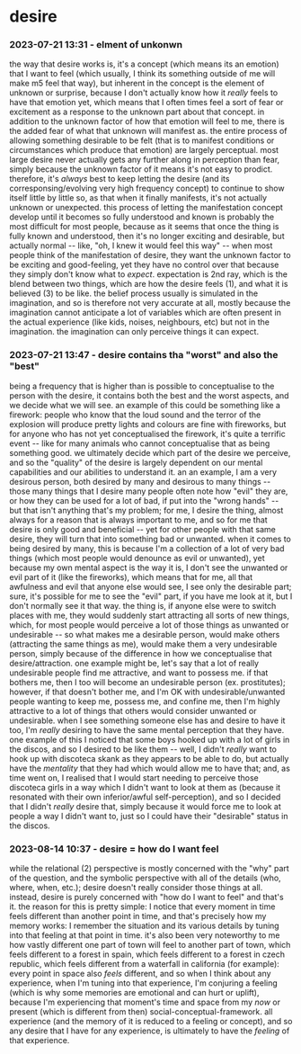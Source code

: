 # desire

### 2023-07-21 13:31 - elment of unkonwn

the way that desire works is, it's a concept (which means its an emotion) that I want to feel (which usually, I think its something outside of me will make m5 feel that way), but inherent in the concept is the element of unknown or surprise, because I don't actually know how it *really* feels to have that emotion yet, which means that I often times feel a sort of fear or excitement as a response to the unknown part about that concept.
  in addition to the unknown factor of how that emotion will feel to me, there is the added fear of what that unknown will manifest as.
the entire process of allowing something desirable to be felt (that is to manifest conditions or circumstances which produce that emotion) are largely perceptual. most large desire never actually gets any further along in perception than fear, simply because the unknown factor of it means it's not easy to prodict. therefore, it's *always* best to keep letting the desire (and its corresponsing/evolving very high frequency concept) to continue to show itself little by little so, as that when it finally manifests, it's not actually unknown or unexpected.
  this process of letting the manifestation concept develop until it becomes so fully understood and known is probably the most difficult for most people, because as it seems that once the thing is fully known and understood, then it's no longer exciting and desirable, but actually normal -- like, "oh, I knew it would feel this way" -- when most people think of the manifestation of desire, they want the unknown factor to be exciting and good-feeling, yet they have no control over that because they simply don't know what to *expect*.
    expectation is 2nd ray, which is the blend between two things, which are how the desire feels (1), and what it is believed (3) to be like. the belief process usually is simulated in the imagination, and so is therefore not very accurate at all, mostly because the imagination cannot anticipate a lot of variables which are often present in the actual experience (like kids, noises, neighbours, etc) but not in the imagination. the imagination can only perceive things it can expect.

### 2023-07-21 13:47 - desire contains tha "worst" and also the "best"

being a frequency that is higher than is possible to conceptualise to the person with the desire, it contains both the best and the worst aspects, and we decide what we will see.
  an example of this could be something like a firework: people who know that the loud sound and the terror of the explosion will produce pretty lights and colours are fine with fireworks, but for anyone who has not yet conceptualised the firework, it's quite a terrific event -- like for many animals who cannot conceptualise that as being something good.
we ultimately decide which part of the desire we perceive, and so the "quality" of the desire is largely dependent on our mental capabilities and our abilities to understand it.
  an an example, I am a very desirous person, both desired by many and desirous to many things -- those many things that I desire many people often note how "evil" they are, or how they can be used for a lot of bad, if put into the "wrong hands" -- but that isn't anything that's my problem; for me, I desire the thing, almost always for a reason that is always important to me, and so for me that desire is only good and beneficial -- yet for other people with that same desire, they will turn that into something bad or unwanted.
  when it comes to being desired by many, this is because I'm a collection of a lot of very bad things (which most people would denounce as evil or unwanted), yet because my own mental aspect is the way it is, I don't see the unwanted or evil part of it (like the fireworks), which means that for me, all that awfulness and evil that anyone else would see, I see only the desirable part; sure, it's possible for me to see the "evil" part, if you have me look at it, but I don't normally see it that way.
    the thing is, if anyone else were to switch places with me, they would suddenly start attracting all sorts of new things, which, for most people would perceive a lot of those things as unwanted or undesirable -- so what makes me a desirable person, would make others (attracting the same things as me), would make them a very undesirable person, simply because of the difference in how we conceptualise that desire/attraction.
      one example might be, let's say that a lot of really undesirable people find me attractive, and want to possess me. if that bothers me, then I too will become an undesirable person (ex. prostitutes); however, if that doesn't bother me, and I'm OK with undesirable/unwanted people wanting to keep me, possess me, and confine me, then I'm highly attractive to a lot of things that others would consider unwanted or undesirable.
when I see something someone else has and desire to have it too, I'm *really* desiring to have the same mental perception that they have.
  one example of this I noticed that some boys hooked up with a lot of girls in the discos, and so I desired to be like them -- well, I didn't *really* want to hook up with discoteca skank as they appears to be able to do, but actually have the *mentality* that they had which would allow me to have that; and, as time went on, I realised that I would start needing to perceive those discoteca girls in a way which I didn't want to look at them as (because it resonated with their own inferior/awful self-perception), and so I decided that I didn't *really* desire that, simply because it would force me to look at people a way I didn't want to, just so I could have their "desirable" status in the discos.

### 2023-08-14 10:37 - desire = how do I want feel

while the relational (2) perspective is mostly concerned with the "why" part of the question, and the symbolic perspective with all of the details (who, where, when, etc.); desire doesn't really consider those things at all. instead, desire is purely concerned with "how do I want to feel" and that's it.
  the reason for this is pretty simple: I notice that every moment in time feels different than another point in time, and that's precisely how my memory works: I remember the situation and its various details by tuning into that feeling at that point in time. it's also been very noteworthy to me how vastly different one part of town will feel to another part of town, which feels different to a forest in spain, which feels different to a forest in czech republic, which feels different from a waterfall in california (for example): every point in space also *feels* different, and so when I think about any experience, when I'm tuning into that experience, I'm conjuring a feeling (which is why some memories are emotional and can hurt or uplift), because I'm experiencing that moment's time and space from my *now* or present (which is different from then) social-conceptual-framework.
all experience (and the memory of it is reduced to a feeling or concept), and so any desire that I have for any experience, is ultimately to have the *feeling* of that experience.
